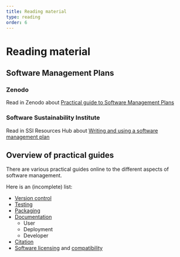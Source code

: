 ```yaml
---
title: Reading material
type: reading
order: 6
---
```


# Reading material

## Software Management Plans

### Zenodo
Read in Zenodo about [Practical guide to Software Management Plans](https://zenodo.org/records/7589725)

### Software Sustainability Institute
Read in SSI Resources Hub about [Writing and using a software management plan](https://www.software.ac.uk/guide/writing-and-using-software-management-plan)

## Overview of practical guides
There are various practical guides online to the different aspects of software management.

Here is an (incomplete) list:

- [Version control](https://the-turing-way.netlify.app/reproducible-research/vcs.html)
- [Testing](https://the-turing-way.netlify.app/reproducible-research/testing/testing-guidance.html)
- [Packaging](https://the-turing-way.netlify.app/reproducible-research/renv/renv-package.html)
- [Documentation](https://guide.esciencecenter.nl/#/best_practices/documentation)
  - User
  - Deployment
  - Developer
- [Citation](https://the-turing-way.netlify.app/communication/citable/citable-cff.html#cm-citable-cff)
- [Software licensing](https://the-turing-way.netlify.app/reproducible-research/licensing/licensing-software.html) and [compatibility](https://the-turing-way.netlify.app/reproducible-research/licensing/licensing-compatibility.html)
